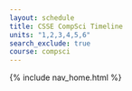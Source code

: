 ```yaml
---
layout: schedule
title: CSSE CompSci Timeline
units: "1,2,3,4,5,6"
search_exclude: true
course: compsci
---
```

{% include nav_home.html %}